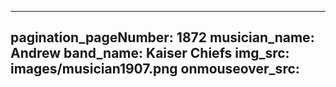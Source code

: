 ------
pagination_pageNumber: 1872
musician_name: Andrew
band_name: Kaiser Chiefs
img_src: images/musician1907.png
onmouseover_src: 
------